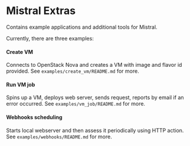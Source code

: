 Mistral Extras
==============

Contains example applications and additional tools for Mistral.

Currently, there are three examples:

#### Create VM

Connects to OpenStack Nova and creates a VM with image and flavor id provided.
See `examples/create_vm/README.md` for more.

#### Run VM job

Spins up a VM, deploys web server, sends request, reports by email if an error occurred.
See `examples/vm_job/README.md` for more.

#### Webhooks scheduling

Starts local webserver and then assess it periodically using HTTP action.
See `examples/webhooks/README.md` for more.
